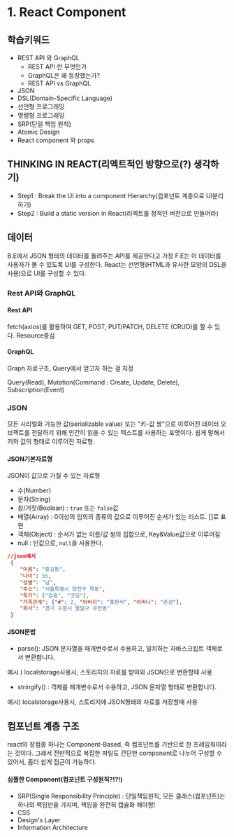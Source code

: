 # 1. React Component

## 학습키워드

* REST API 와 GraphQL
  * REST API 란 무엇인가
  * GraphQL은 왜 등장했는가?
  * REST API vs GraphQL
* JSON
* DSL(Domain-Specific Language)
* 선언형 프로그래밍
* 명령형 프로그래밍
* SRP(단일 책임 원칙)
* Atomic Design
* React component 와 props



## THINKING IN REACT(리엑트적인 방향으로(?) 생각하기)

* &#x20;Step1 : Break the UI into a component Hierarchy(컴포넌트 계층으로 UI분리하기)
* &#x20;Step2 : Build a static version in React(리엑트를 정적인 버전으로 만들어라)

## 데이터

B.E에서 JSON 형태의 데이터를 돌려주는 API를 제공한다고 가정 F.E는 이 데이터를 사용자가 볼 수 있도록 UI를 구성한다. React는 선언형(HTML과 유사한 모양의 DSL을 사용)으로  UI를 구성할 수 있다.

### Rest API와 GraphQL

#### Rest API

fetch(axios)를 활용하여 GET, POST, PUT/PATCH, DELETE (CRUD)를 할 수 있다. Resource중심

#### GraphQL

Graph 자료구조, Query에서 얻고자 하는 걸 지정

Query(Read), Mutation(Command : Create, Update, Delete), Subscription(Event)



### JSON

모든 시리얼화 가능한 값(serializable value) 또는 "키-값 쌍"으로 이루어진 데이터 오브젝트를 전달하기 위해 인간이 읽을 수 있는 텍스트를 사용하는 포맷이다. 쉽게 말해서 키와 값의 형태로 이루어진 자료형.

#### JSON기본자료형

JSON이 값으로 가질 수 있는 자료형

* 수(Number)
* 문자(String)
* 참/거짓(Boolean) : `true` 또는 `false`값
* 배열(Array) : 0이상의 임의의 종류의 값으로 이루어진 순서가 있는 리스트. \[]로 표현
* 객체(Object) : 순서가 없는 이름/값 쌍의 집합으로, Key\&Value값으로 이루어짐
* null : 빈값으로, `null`을 사용한다.

```json
//json예시
 {
    "이름": "홍길동",
    "나이": 55,
    "성별": "남",
    "주소": "서울특별시 양천구 목동",
    "특기": ["검술", "코딩"],
    "가족관계": {"#": 2, "아버지": "홍판서", "어머니": "춘섬"},
    "회사": "경기 수원시 팔달구 우만동"
 }
```

#### JSON문법

* parse(): JSON 문자열을 매개변수로서 수용하고, 일치하는 자바스크립트 객체로서 변환합니다.

예시 ) localstorage사용시, 스토리지의 자료를 받아와 JSON으로 변환할때 사용

* stringify() : 객체를 매개변수로서 수용하고, JSON 문자열 형태로 변환합니다.

예시) localstorage사용시, 스토리지에 JSON형태의 자료를 저장할때 사용



## 컴포넌트 계층 구조

react의 장점중 하나는 Component-Based, 즉 컴포넌트를 기반으로 한 프레임웍이라는 것이다. 그래서 전반적으로 복잡한 파일도 간단한 component로 나누어 구성할 수 있어서, 좀더 쉽게 접근이 가능하다.

#### 심플한 Component(컴포넌트 구성원칙?!?!)

* SRP(Single Responsibility Principle) : 단일책임원칙, 모든 클래스(컴포넌트)는 하나의 책임만을 가지며, 책임을 완전히 캡슐화 해야함!
* CSS
* Design's Layer
* Information Architecture
